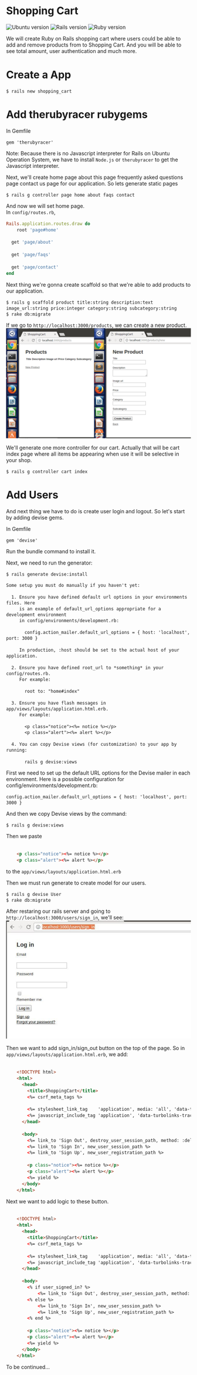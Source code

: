 # Shopping Cart
![Ubuntu version](https://img.shields.io/badge/Ubuntu-16.04%20LTS-orange.svg)
![Rails version](https://img.shields.io/badge/Rails-v5.0.0-blue.svg)
![Ruby version](https://img.shields.io/badge/Ruby-v2.3.1p112-red.svg)


We will create Ruby on Rails shopping cart where users could be able to add and remove products from to Shopping Cart. And you will be able to see total amount, user authentication and much more.


# Create a App
```console
$ rails new shopping_cart
```
# Add therubyracer rubygems
In Gemfile
```console
gem 'therubyracer'
```
Note: 
Because there is no Javascript interpreter for Rails on Ubuntu Operation System, we have to install `Node.js` or `therubyracer` to get the Javascript interpreter.


Next, we'll create home page about this page frequently asked questions page contact us page for our application.
So lets generate static pages
```console
$ rails g controller page home about faqs contact
```

And now we will set home page.        
In `config/routes.rb`, 
```ruby
Rails.application.routes.draw do
	root 'page#home'

  get 'page/about'

  get 'page/faqs'

  get 'page/contact'
end
```

Next thing we're gonna create scaffold so that we're able to add products to our application.
```console
$ rails g scaffold product title:string description:text image_url:string price:integer category:string subcategory:string
$ rake db:migrate
```

If we go to `http://localhost:3000/products`, we can create a new product.
![image](https://github.com/TimingJL/shopping_cart/blob/master/pic/crud.jpeg)


We'll generate one more controller for our cart. Actually that will be cart index page where all items be appearing when use it will be selective in your shop.
```console
$ rails g controller cart index
```

# Add Users
And next thing we have to do is create user login and logout. So let's start by adding devise gems.


In Gemfile
```console
gem 'devise'
```

Run the bundle command to install it.

Next, we need to run the generator:
```console
$ rails generate devise:install
```

```console
Some setup you must do manually if you haven't yet:

  1. Ensure you have defined default url options in your environments files. Here
     is an example of default_url_options appropriate for a development environment
     in config/environments/development.rb:

       config.action_mailer.default_url_options = { host: 'localhost', port: 3000 }

     In production, :host should be set to the actual host of your application.

  2. Ensure you have defined root_url to *something* in your config/routes.rb.
     For example:

       root to: "home#index"

  3. Ensure you have flash messages in app/views/layouts/application.html.erb.
     For example:

       <p class="notice"><%= notice %></p>
       <p class="alert"><%= alert %></p>

  4. You can copy Devise views (for customization) to your app by running:

       rails g devise:views
```

First we need to set up the default URL options for the Devise mailer in each environment.
Here is a possible configuration for config/environments/development.rb:
```console
config.action_mailer.default_url_options = { host: 'localhost', port: 3000 }
```


And then we copy Devise views by the command:
```
$ rails g devise:views
```

Then we paste
```html

	<p class="notice"><%= notice %></p>
	<p class="alert"><%= alert %></p>
```

to the `app/views/layouts/application.html.erb`


Then we must run generate to create model for our users.
```console
$ rails g devise User
$ rake db:migrate
```

After restaring our rails server and going to `http://localhost:3000/users/sign_in`, we'll see:
![image](https://github.com/TimingJL/shopping_cart/blob/master/pic/login.jpeg)


Then we want to add sign_in/sign_out button on the top of the page.
So in `app/views/layouts/application.html.erb`, we add:
```html

	<!DOCTYPE html>
	<html>
	  <head>
	    <title>ShoppingCart</title>
	    <%= csrf_meta_tags %>

	    <%= stylesheet_link_tag    'application', media: 'all', 'data-turbolinks-track': 'reload' %>
	    <%= javascript_include_tag 'application', 'data-turbolinks-track': 'reload' %>
	  </head>

	  <body>
	  	<%= link_to 'Sign Out', destroy_user_session_path, method: :delete %>
	  	<%= link_to 'Sign In', new_user_session_path %>
	  	<%= link_to 'Sign Up', new_user_registration_path %>

		<p class="notice"><%= notice %></p>
		<p class="alert"><%= alert %></p>  
	    <%= yield %>
	  </body>
	</html>
```

Next we want to add logic to these button.
```html

	<!DOCTYPE html>
	<html>
	  <head>
	    <title>ShoppingCart</title>
	    <%= csrf_meta_tags %>

	    <%= stylesheet_link_tag    'application', media: 'all', 'data-turbolinks-track': 'reload' %>
	    <%= javascript_include_tag 'application', 'data-turbolinks-track': 'reload' %>
	  </head>

	  <body>
	  	<% if user_signed_in? %>
	  		<%= link_to 'Sign Out', destroy_user_session_path, method: :delete %>
	  	<% else %>
		  	<%= link_to 'Sign In', new_user_session_path %>
		  	<%= link_to 'Sign Up', new_user_registration_path %>
	  	<% end %>

		<p class="notice"><%= notice %></p>
		<p class="alert"><%= alert %></p>  
	    <%= yield %>
	  </body>
	</html>
```


To be continued...